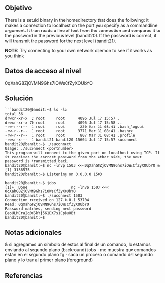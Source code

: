 ## Objetivo
There is a setuid binary in the homedirectory that does the following: it makes a connection to localhost on the port you specify as a commandline argument. It then reads a line of text from the connection and compares it to the password in the previous level (bandit20). If the password is correct, it will transmit the password for the next level (bandit21).

**NOTE:** Try connecting to your own network daemon to see if it works as you think
## Datos de acceso al nivel
0qXahG8ZjOVMN9Ghs7iOWsCfZyXOUbYO
## Solución
```
```bandit20@bandit:~$ ls -la
total 36
drwxr-xr-x  2 root     root      4096 Jul 17 15:57 .
drwxr-xr-x 70 root     root      4096 Jul 17 15:58 ..
-rw-r--r--  1 root     root       220 Mar 31 08:41 .bash_logout
-rw-r--r--  1 root     root      3771 Mar 31 08:41 .bashrc
-rw-r--r--  1 root     root       807 Mar 31 08:41 .profile
-rwsr-x---  1 bandit21 bandit20 15604 Jul 17 15:57 suconnect
bandit20@bandit:~$ ./suconnect
Usage: ./suconnect <portnumber>
This program will connect to the given port on localhost using TCP. If it receives the correct password from the other side, the next password is transmitted back.
bandit20@bandit:~$ nc -lnvp 1503 <<<0qXahG8ZjOVMN9Ghs7iOWsCfZyXOUbYO &
[1] 3136575
bandit20@bandit:~$ Listening on 0.0.0.0 1503

bandit20@bandit:~$ jobs
[1]+  Done                    nc -lnvp 1503 <<< 0qXahG8ZjOVMN9Ghs7iOWsCfZyXOUbYO
bandit20@bandit:~$ ./suconnect 1503
Connection received on 127.0.0.1 53704
Read: 0qXahG8ZjOVMN9Ghs7iOWsCfZyXOUbYO
Password matches, sending next password
EeoULMCra2q0dSkYj561DX7s1CpBuOBt
bandit20@bandit:~$
```

## Notas adicionales
& si agregamos un símbolo de estos al final de un comando, lo estamos enviando al segundo plano (backround) jobs - me muestra que comandos están en el segundo plano fg - saca un proceso o comando del segundo plano y lo trae al primer plano (foreground)
## Referencias


